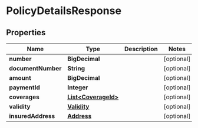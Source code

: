 

# PolicyDetailsResponse


## Properties

| Name | Type | Description | Notes |
|------------ | ------------- | ------------- | -------------|
|**number** | **BigDecimal** |  |  [optional] |
|**documentNumber** | **String** |  |  [optional] |
|**amount** | **BigDecimal** |  |  [optional] |
|**paymentId** | **Integer** |  |  [optional] |
|**coverages** | [**List&lt;CoverageId&gt;**](CoverageId.md) |  |  [optional] |
|**validity** | [**Validity**](Validity.md) |  |  [optional] |
|**insuredAddress** | [**Address**](Address.md) |  |  [optional] |



